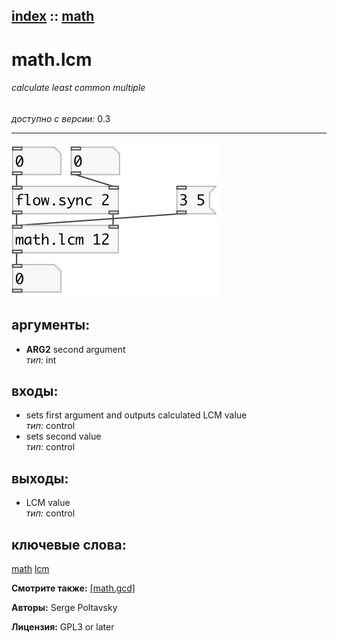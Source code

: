 [index](index.html) :: [math](category_math.html)
---

# math.lcm

###### calculate least common multiple

*доступно с версии:* 0.3

---




[![example](../examples/img/math.lcm.jpg)](../examples/pd/math.lcm.pd)



## аргументы:

* **ARG2**
second argument<br>
_тип:_ int<br>







## входы:

* sets first argument and outputs calculated LCM value<br>
_тип:_ control
* sets second value<br>
_тип:_ control



## выходы:

* LCM value<br>
_тип:_ control



## ключевые слова:

[math](keywords/math.html)
[lcm](keywords/lcm.html)



**Смотрите также:**
[\[math.gcd\]](math.gcd.html)




**Авторы:** Serge Poltavsky




**Лицензия:** GPL3 or later





